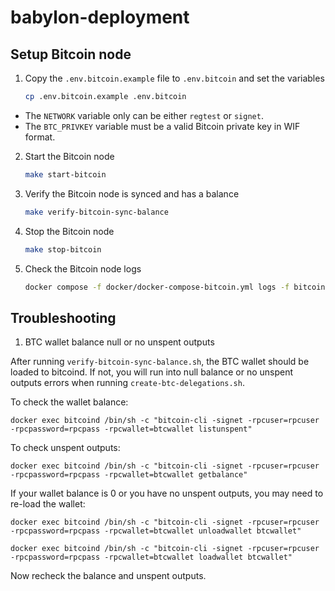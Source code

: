 # babylon-deployment

## Setup Bitcoin node

1. Copy the `.env.bitcoin.example` file to `.env.bitcoin` and set the variables

    ```bash
    cp .env.bitcoin.example .env.bitcoin
    ```

* The `NETWORK` variable only can be either `regtest` or `signet`.
* The `BTC_PRIVKEY` variable must be a valid Bitcoin private key in WIF format.

2. Start the Bitcoin node

    ```bash
    make start-bitcoin
    ```

3. Verify the Bitcoin node is synced and has a balance

    ```bash
    make verify-bitcoin-sync-balance
    ```

4. Stop the Bitcoin node

    ```bash
    make stop-bitcoin
    ```

5. Check the Bitcoin node logs

    ```bash
    docker compose -f docker/docker-compose-bitcoin.yml logs -f bitcoind
    ```

## Troubleshooting

1. BTC wallet balance null or no unspent outputs

After running `verify-bitcoin-sync-balance.sh`, the BTC wallet should be loaded to bitcoind. If not, you will run into null balance or no unspent outputs errors when running `create-btc-delegations.sh`.

To check the wallet balance:

```
docker exec bitcoind /bin/sh -c "bitcoin-cli -signet -rpcuser=rpcuser -rpcpassword=rpcpass -rpcwallet=btcwallet listunspent"
```

To check unspent outputs:

```
docker exec bitcoind /bin/sh -c "bitcoin-cli -signet -rpcuser=rpcuser -rpcpassword=rpcpass -rpcwallet=btcwallet getbalance"
```

If your wallet balance is 0 or you have no unspent outputs, you may need to re-load the wallet:

```
docker exec bitcoind /bin/sh -c "bitcoin-cli -signet -rpcuser=rpcuser -rpcpassword=rpcpass -rpcwallet=btcwallet unloadwallet btcwallet"

docker exec bitcoind /bin/sh -c "bitcoin-cli -signet -rpcuser=rpcuser -rpcpassword=rpcpass -rpcwallet=btcwallet loadwallet btcwallet"
```

Now recheck the balance and unspent outputs.
